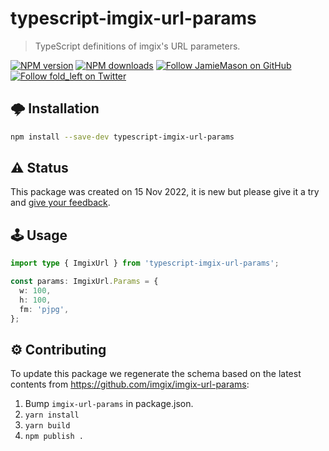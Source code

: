 # typescript-imgix-url-params

> TypeScript definitions of imgix's URL parameters.

[![NPM version](http://img.shields.io/npm/v/typescript-imgix-url-params.svg?style=flat-square)](https://www.npmjs.com/package/typescript-imgix-url-params)
[![NPM downloads](http://img.shields.io/npm/dm/typescript-imgix-url-params.svg?style=flat-square)](https://www.npmjs.com/package/typescript-imgix-url-params)
[![Follow JamieMason on GitHub](https://img.shields.io/github/followers/JamieMason.svg?style=social&label=Follow)](https://github.com/JamieMason)
[![Follow fold_left on Twitter](https://img.shields.io/twitter/follow/fold_left.svg?style=social&label=Follow)](https://twitter.com/fold_left)

## 🌩 Installation

```bash
npm install --save-dev typescript-imgix-url-params
```

## ⚠️ Status

This package was created on 15 Nov 2022, it is new but please give it a try and
[give your feedback](https://github.com/JamieMason/typescript-imgix-url-params/issues/new).

## 🕹 Usage

```ts
import type { ImgixUrl } from 'typescript-imgix-url-params';

const params: ImgixUrl.Params = {
  w: 100,
  h: 100,
  fm: 'pjpg',
};
```

## ⚙️ Contributing

To update this package we regenerate the schema based on the latest contents from https://github.com/imgix/imgix-url-params:

1. Bump `imgix-url-params` in package.json.
1. `yarn install`
1. `yarn build`
1. `npm publish .`
